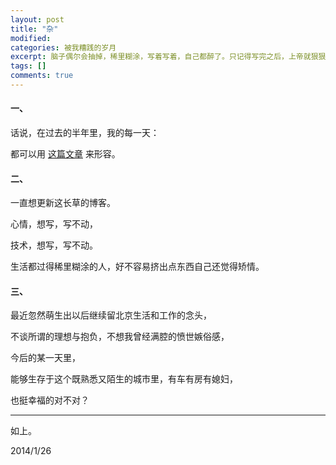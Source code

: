 ```yaml
---
layout: post
title: "杂"
modified:
categories: 被我糟践的岁月
excerpt: 脑子偶尔会抽掉，稀里糊涂，写着写着，自己都醉了。只记得写完之后，上帝就狠狠抽了我一耳光。
tags: []
comments: true
---
```


#### 一、
话说，在过去的半年里，我的每一天：

都可以用 [这篇文章]( {{site.url}}/被我糟践的岁月/Reflection/ ) 来形容。

#### 二、
一直想更新这长草的博客。

心情，想写，写不动，

技术，想写，写不动。

生活都过得稀里糊涂的人，好不容易挤出点东西自己还觉得矫情。

#### 三、
最近忽然萌生出以后继续留北京生活和工作的念头，

不谈所谓的理想与抱负，不想我曾经满腔的愤世嫉俗感，

今后的某一天里，

能够生存于这个既熟悉又陌生的城市里，有车有房有媳妇，

也挺幸福的对不对？

---
如上。

2014/1/26

